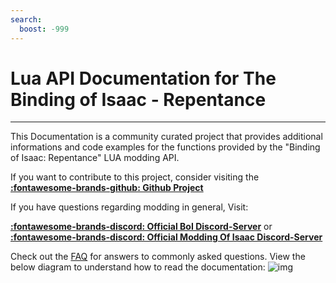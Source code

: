 ```yaml
---
search:
  boost: -999
---
```

# Lua API Documentation for The Binding of Isaac - Repentance
___

This Documentation is a community curated project that provides additional informations and code examples for the functions provided by the "Binding of Isaac: Repentance" LUA modding API.

If you want to contribute to this project, consider visiting the **[:fontawesome-brands-github: Github Project](https://github.com/wofsauge/IsaacDocs)**

If you have questions regarding modding in general, Visit:

**[:fontawesome-brands-discord: Official BoI Discord-Server](https://discord.gg/isaac)** or **[:fontawesome-brands-discord: Official Modding Of Isaac Discord-Server](https://discord.gg/KbevtvgD4z)**

Check out the [FAQ](./faq/FaqHome.md) for answers to commonly asked questions. View the below diagram to understand how to read the documentation:
![img](../images/docs_reading_guide.png)